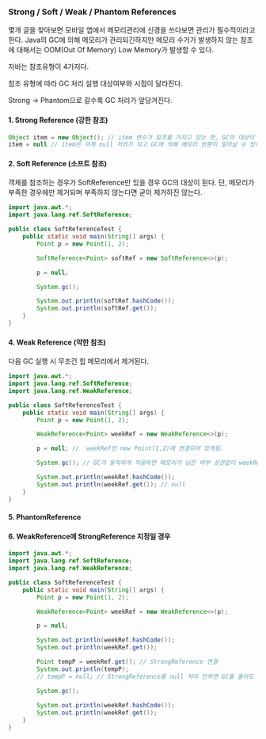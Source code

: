 ### Strong / Soft / Weak / Phantom References
몇개 글을 찾아보면 모바일 앱에서 메모리관리에 신경을 쓰다보면 관리가 필수적이라고 한다.
Java의 GC에 의해 메모리가 관리되긴하지만 메모리 수거가 발생하지 않는 참조에 대해서는 OOM(Out Of Memory) Low Memory가 발생할 수 있다.

자바는 참조유형이 4가지다.

참조 유형에 따라 GC 처리 실행 대상여부와 시점이 달라진다. 

Strong -> Phantom으로 갈수록 GC 처리가 앞당겨진다.

#### 1. Strong Reference (강한 참조)

```java
Object item = new Object(); // item 변수가 참조를 가지고 있는 한, GC의 대상이 되지 않는다.
item = null // item은 이제 null 처리가 되고 GC에 의해 메모리 반환이 일어날 수 있어졌다.
```

#### 2. Soft Reference (소프트 참조)
객체를 참조하는 경우가 SoftReference만 있을 경우 GC의 대상이 된다.
단, 메모리가 부족한 경우에만 제거되며 부족하지 않는다면 굳이 제거하진 않는다.

```java
import java.awt.*;
import java.lang.ref.SoftReference;

public class SoftReferenceTest {
    public static void main(String[] args) {
        Point p = new Point(1, 2);

        SoftReference<Point> softRef = new SoftReference<>(p);

        p = null;

        System.gc();

        System.out.println(softRef.hashCode());
        System.out.println(softRef.get());
    }
}

```

#### 4. Weak Reference (약한 참조)
다음 GC 실행 시 무조건 힙 메모리에서 제거된다.
```java
import java.awt.*;
import java.lang.ref.SoftReference;
import java.lang.ref.WeakReference;

public class SoftReferenceTest {
    public static void main(String[] args) {
        Point p = new Point(1, 2);

        WeakReference<Point> weekRef = new WeakReference<>(p);

        p = null; //  weekRef만 new Point(1,2)에 연결되어 있게됨.

        System.gc(); // GC가 동작하게 적용하면 메모리가 남은 여부 상관없이 weekRef는 힙 메모리에서 제거된다.

        System.out.println(weekRef.hashCode());
        System.out.println(weekRef.get()); // null
    }
}

```
#### 5. PhantomReference

#### 6. WeakReference에 StrongReference 지정일 경우
```java
import java.awt.*;
import java.lang.ref.SoftReference;
import java.lang.ref.WeakReference;

public class SoftReferenceTest {
    public static void main(String[] args) {
        Point p = new Point(1, 2);

        WeakReference<Point> weekRef = new WeakReference<>(p);

        p = null;

        System.out.println(weekRef.hashCode());
        System.out.println(weekRef.get());

        Point tempP = weekRef.get(); // StrongReference 연결
        System.out.println(tempP);
        // tempP = null; // StrongReference를 null 처리 안하면 GC를 돌아도 weekRef는 GC가 메모리 반환을 할 수 없다.

        System.gc();
        
        System.out.println(weekRef.hashCode());
        System.out.println(weekRef.get());
    }
}

```

